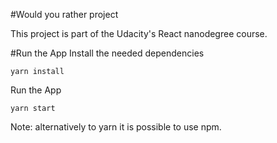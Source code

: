 #Would you rather project

This project is part of the Udacity's React nanodegree course.

#Run the App
Install the needed dependencies

```
yarn install
```

Run the App

```
yarn start
```

Note: alternatively to yarn it is possible to use npm.